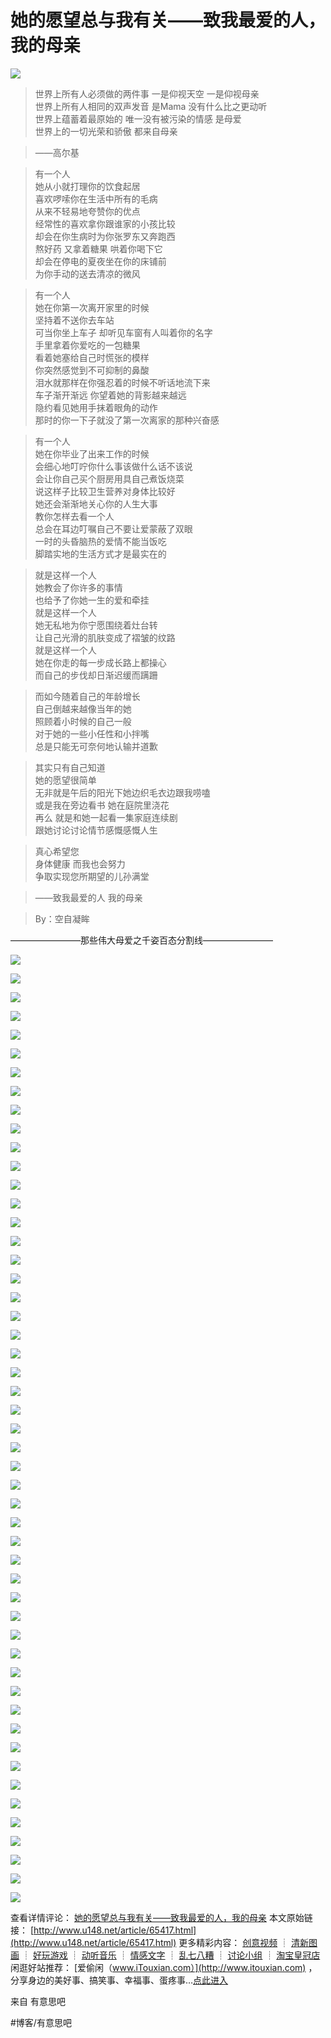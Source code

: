 # 她的愿望总与我有关——致我最爱的人，我的母亲
 
![](assets/image_8.jpeg)
 

> 世界上所有人必须做的两件事 一是仰视天空 一是仰视母亲  
> 世界上所有人相同的双声发音 是Mama 没有什么比之更动听  
> 世界上蕴蓄着最原始的 唯一没有被污染的情感 是母爱  
> 世界上的一切光荣和骄傲 都来自母亲  

> ——高尔基  

> 有一个人  
> 她从小就打理你的饮食起居  
> 喜欢啰嗦你在生活中所有的毛病  
> 从来不轻易地夸赞你的优点  
> 经常性的喜欢拿你跟谁家的小孩比较  
> 却会在你生病时为你张罗东又奔跑西  
> 熬好药 又拿着糖果 哄着你喝下它  
> 却会在停电的夏夜坐在你的床铺前  
> 为你手动的送去清凉的微风  

> 有一个人  
> 她在你第一次离开家里的时候  
> 坚持着不送你去车站  
> 可当你坐上车子 却听见车窗有人叫着你的名字  
> 手里拿着你爱吃的一包糖果  
> 看着她塞给自己时慌张的模样  
> 你突然感觉到不可抑制的鼻酸  
> 泪水就那样在你强忍着的时候不听话地流下来  
> 车子渐开渐远 你望着她的背影越来越远  
> 隐约看见她用手抹着眼角的动作  
> 那时的你一下子就没了第一次离家的那种兴奋感  

> 有一个人  
> 她在你毕业了出来工作的时候  
> 会细心地叮咛你什么事该做什么话不该说  
> 会让你自己买个厨房用具自己煮饭烧菜  
> 说这样子比较卫生营养对身体比较好  
> 她还会渐渐地关心你的人生大事  
> 教你怎样去看一个人  
> 总会在耳边叮嘱自己不要让爱蒙蔽了双眼  
> 一时的头昏脑热的爱情不能当饭吃  
> 脚踏实地的生活方式才是最实在的  

> 就是这样一个人  
> 她教会了你许多的事情  
> 也给予了你她一生的爱和牵挂  
> 就是这样一个人  
> 她无私地为你宁愿围绕着灶台转  
> 让自己光滑的肌肤变成了褶皱的纹路  
> 就是这样一个人  
> 她在你走的每一步成长路上都操心  
> 而自己的步伐却日渐迟缓而蹒跚  

> 而如今随着自己的年龄增长  
> 自己倒越来越像当年的她  
> 照顾着小时候的自己一般  
> 对于她的一些小任性和小拌嘴  
> 总是只能无可奈何地认输并道歉  

> 其实只有自己知道  
> 她的愿望很简单  
> 无非就是午后的阳光下她边织毛衣边跟我唠嗑  
> 或是我在旁边看书 她在庭院里浇花  
> 再么 就是和她一起看一集家庭连续剧  
> 跟她讨论讨论情节感慨感慨人生  

> 真心希望您  
> 身体健康 而我也会努力  
> 争取实现您所期望的儿孙满堂  

> ——致我最爱的人 我的母亲  

> By：空自凝眸  

————————那些伟大母爱之千姿百态分割线————————

 
![](assets/image_14.jpeg)
 

 
![](assets/image_12.jpeg)
 

 
![](assets/image_5.jpeg)
 

 
![](assets/image_39.jpeg)
 

 
![](assets/image_22.jpeg)
 

 
![](assets/image_38.jpeg)
 

 
![](assets/image_4.jpeg)
 

 
![](assets/image_32.jpeg)
 

 
![](assets/image_1.jpeg)
 

 
![](assets/image_15.jpeg)
 

 
![](assets/image_35.jpeg)
 

 
![](assets/image_46.jpeg)
 

 
![](assets/image_24.jpeg)
 

 
![](assets/image_23.jpeg)
 

 
![](assets/image_26.jpeg)
 

 
![](assets/image_20.jpeg)
 

 
![](assets/image_18.jpeg)
 

 
![](assets/image_49.jpeg)
 

 
![](assets/image_7.jpeg)
 

 
![](assets/image_17.jpeg)
 

 
![](assets/image_51.jpeg)
 

 
![](assets/image_29.jpeg)
 

 
![](assets/image_11.jpeg)
 

 
![](assets/image_19.jpeg)
 

 
![](assets/image_28.jpeg)
 

 
![](assets/image_31.jpeg)
 

 
![](assets/image_9.jpeg)
 

 
![](assets/image_44.jpeg)
 

 
![](assets/image_42.jpeg)
 

 
![](assets/image_52.jpeg)
 

 
![](assets/image_6.jpeg)
 

 
![](assets/image_40.jpeg)
 

 
![](assets/image_47.jpeg)
 

 
![](assets/image_21.jpeg)
 

 
![](assets/image_27.jpeg)
 

 
![](assets/image_25.jpeg)
 

 
![](assets/image_36.jpeg)
 

 
![](assets/image_43.jpeg)
 

 
![](assets/image_16.jpeg)
 

 
![](assets/image_30.jpeg)
 

 
![](assets/image_41.jpeg)
 

 
![](assets/image_37.jpeg)
 

 
![](assets/image_50.jpeg)
 

 
![](assets/image_13.jpeg)
 

 
![](assets/image_10.jpeg)
 

 
![](assets/image_34.jpeg)
 

 
![](assets/image_2.jpeg)
 

 
![](assets/image_45.jpeg)
 

 
![](assets/image_48.jpeg)
 

 
![](assets/image_3.jpeg)
 

 
![](assets/image_33.jpeg)
 

查看详情评论： [她的愿望总与我有关——致我最爱的人，我的母亲](http://www.u148.net/article/65417.html)
本文原始链接： [http://www.u148.net/article/65417.html](http://www.u148.net/article/65417.html)
更多精彩内容： [创意视频](http://www.u148.net/video.html) ┊ [清新图画](http://www.u148.net/image.html) ┊ [好玩游戏](http://www.u148.net/game.html) ┊ [动听音乐](http://www.u148.net/audio.html) ┊ [情感文字](http://www.u148.net/text.html) ┊ [乱七八糟](http://www.u148.net/mix.html) ┊ [讨论小组](http://www.u148.net/group/) ┊ [淘宝皇冠店](http://dianpu.tao123.com/?pid=mm_26142575_0_0&amp;eventid=102167)
闲逛好站推荐： [爱偷闲（www.iTouxian.com）](http://www.itouxian.com) ，分享身边的美好事、搞笑事、幸福事、蛋疼事…[点此进入](http://www.itouxian.com)

来自 有意思吧

#博客/有意思吧